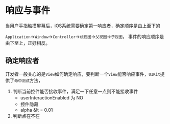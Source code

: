 # 响应与事件

当用户手指触摸屏幕后，iOS系统需要确定第一响应者，确定顺序是由上至下的

`Application`->`Window`->`Controller`->`根视图`->`父视图`->`子视图`，
事件的响应顺序是由下至上，正好相反。

## 确定响应者

开发者一般关心的是`View`如何确定响应，要判断一个`View`能否响应事件，`UIKit`提供了`命中测试`方法，

1. 判断当前控件能否接收事件，满足一下任意一点则不能接收事件
    - userInteractionEnabled 为 NO
    - 控件隐藏
    - alpha &lt = 0.01
2. 判断点在不在